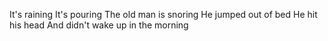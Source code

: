 It's raining
It's pouring
The old man is snoring
He jumped out of bed
He hit his head
And didn't wake up in the morning
